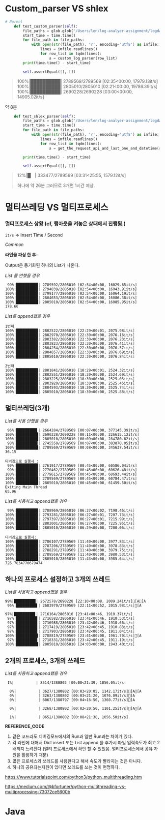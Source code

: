 # Custom_parser VS shlex

```python
# Normal
    def test_custom_parser(self):
        file_paths = glob.glob("/Users/len/log-analyer-assignment/logdata/20180824/*.txt", recursive=False)
        start_time = time.time()
        for file_path in file_paths:
            with open(str(file_path), 'r', encoding='utf8') as infile:
                lines = infile.readlines()
                for row_list in tqdm(lines):
                    a = custom_log_parser(row_list)
        print(time.time() - start_time)

        self.assertEqual([], [])
```

>100%|██████████| 2789569/2789569 [02:35<00:00, 17979.13it/s]
>100%|██████████| 2805010/2805010 [02:21<00:00, 19786.39it/s]
>100%|██████████| 2690228/2690228 [03:00<00:00, 14905.02it/s]

약 8분 



```python
    def test_shlex_parser(self):
        file_paths = glob.glob("/Users/len/log-analyer-assignment/logdata/20180824/*.txt", recursive=False)
        start_time = time.time()
        for file_path in file_paths:
            with open(str(file_path), 'r', encoding='utf8') as infile:
                lines = infile.readlines()
                for row_list in tqdm(lines):
                    a = get_the_request_api_and_last_one_and_datetime(row_list)

        print(time.time() - start_time)

        self.assertEqual([], [])
```

> 12%|█▏        | 333477/2789569 [03:31<25:55, 1579.12it/s]
>
>하나에 약 26분 그러므로 3개면 1시간 예상.

# 멀티쓰레딩 VS 멀티프로세스

### 멀티프로세스 상황 (cf, 행아웃을 켜놓은 상태에서 진행됨.)

`it/s` => Insert Time / Second  

*Common* 

**라인을 파싱 한 후-**

Output은 동기화된 하나의 List가 나온다.

*List 를 안했을 경우*  

```
 99%|█████████▉| 2789592/2805010 [02:54<00:00, 16029.65it/s]
100%|█████████▉| 2794039/2805010 [02:54<00:00, 16043.91it/s]
100%|█████████▉| 2799177/2805010 [02:54<00:00, 16064.19it/s]
100%|█████████▉| 2804653/2805010 [02:54<00:00, 16086.38it/s]
100%|██████████| 2805010/2805010 [02:54<00:00, 16085.95it/s]
178.66
```

*List를 append했을 경우*  

```
1번째
100%|█████████▉| 2802522/2805010 [22:29<00:01, 2075.98it/s]
100%|█████████▉| 2802970/2805010 [22:30<00:00, 2076.16it/s]
100%|█████████▉| 2803382/2805010 [22:30<00:00, 2076.23it/s]
100%|█████████▉| 2803823/2805010 [22:30<00:00, 2076.41it/s]
100%|█████████▉| 2804254/2805010 [22:30<00:00, 2076.57it/s]
100%|█████████▉| 2804657/2805010 [22:30<00:00, 2076.69it/s]
100%|██████████| 2805010/2805010 [22:30<00:00, 2076.84it/s]

2번째
100%|█████████▉| 2801841/2805010 [18:29<00:01, 2524.32it/s]
100%|█████████▉| 2802551/2805010 [18:30<00:00, 2524.69it/s]
100%|█████████▉| 2803225/2805010 [18:30<00:00, 2525.05it/s]
100%|█████████▉| 2803920/2805010 [18:30<00:00, 2525.45it/s]
100%|█████████▉| 2804593/2805010 [18:30<00:00, 2525.74it/s]
100%|██████████| 2805010/2805010 [18:30<00:00, 2525.88it/s]
```

## 멀티쓰레딩(3개)

*List를 사용 안했을 경우* 

```
 96%|█████████▌| 2664284/2789569 [00:07<00:00, 377145.39it/s]
100%|██████████| 2690228/2690228 [00:11<00:00, 226615.12it/s]
100%|██████████| 2805010/2805010 [00:09<00:00, 284780.62it/s]
 98%|█████████▊| 2745558/2789569 [00:07<00:00, 383870.05it/s]
100%|██████████| 2789569/2789569 [00:08<00:00, 345637.54it/s]
36.15

디버깅으로 실행시 :
 99%|█████████▉| 2761917/2789569 [00:45<00:00, 60586.04it/s]
 99%|█████████▉| 2770462/2789569 [00:45<00:00, 60626.48it/s]
100%|█████████▉| 2779615/2789569 [00:45<00:00, 60693.44it/s]
100%|██████████| 2789569/2789569 [00:45<00:00, 60784.47it/s]
100%|██████████| 2805010/2805010 [00:45<00:00, 61459.50it/s]
Exiting Main Thread
65.96
```

*List를 사용하고 append했을 경우*  

```
 99%|█████████▉| 2788969/2805010 [06:27<00:02, 7198.46it/s]
100%|█████████▉| 2793281/2805010 [06:27<00:01, 7207.73it/s]
100%|█████████▉| 2797397/2805010 [06:27<00:01, 7215.99it/s]
100%|█████████▉| 2802001/2805010 [06:27<00:00, 7225.95it/s]
100%|██████████| 2805010/2805010 [06:29<00:00, 7200.06it/s]

디버깅으로 실행시:
100%|█████████▉| 2786107/2789569 [11:40<00:00, 3977.83it/s]
100%|█████████▉| 2787206/2789569 [11:40<00:00, 3978.83it/s]
100%|█████████▉| 2788291/2789569 [11:40<00:00, 3979.75it/s]
100%|██████████| 2789569/2789569 [11:40<00:00, 3980.53it/s]
100%|██████████| 2805010/2805010 [11:43<00:00, 3985.64it/s]
726.7834770679474
```

## 하나의 프로세스 설정하고 3개의 쓰레드

*List를 사용하고 append했을 경우* 

```
99%|█████████▉| 2672578/2690228 [22:10<00:08, 2009.24it/s][A[A
 96%|█████████▌| 2683970/2789569 [22:11<00:52, 2015.98it/s][A

97%|█████████▋| 2716164/2805010 [23:41<00:46, 1910.37it/s]
 97%|█████████▋| 2716582/2805010 [23:41<00:46, 1910.53it/s]
 97%|█████████▋| 2716988/2805010 [23:42<00:46, 1910.66it/s]
 97%|█████████▋| 2717419/2805010 [23:42<00:45, 1910.83it/s]
 97%|█████████▋| 2717903/2805010 [23:42<00:45, 1911.04it/s]
100%|█████████▉| 2788819/2789569 [23:41<00:00, 1961.70it/s][A
 97%|█████████▋| 2718331/2805010 [23:42<00:45, 1911.19it/s]
100%|██████████| 2805010/2805010 [24:03<00:00, 1943.40it/s]
```

## 2개의 프로세스, 3개의 쓰레드

*List를 사용하고 append했을 경우* 

```
 1%|          | 8514/1380802 [00:08<21:39, 1056.05it/s]

  0%|          | 3627/1380802 [00:03<20:05, 1142.17it/s][A[A
  0%|          | 3263/1380802 [00:03<21:20, 1076.09it/s][A
  0%|          | 6067/1380797 [00:04<16:50, 1360.77it/s][A

  0%|          | 3268/1380802 [00:02<20:50, 1101.25it/s][A[A

  1%|          | 8652/1380802 [00:08<21:38, 1056.50it/s]
```

**REFERENCE_CODE**

1. 같은 코드라도 디버깅모드에서의 Run과 일반 Run과는 차이가 있다.
2. 각 라인에 대해서 Dict insert 또는 List append 를 추가시 파일 입력속도가 최고 2배까지 느려진다.(멀티 프로세스에서 확인 할 수 있었음. 멀티프로세스에서 공유 자원을 활용하기 때문)
3. 많은 프로세스와 쓰레드를 사용한다고 해서 속도가 빨라지는 것은 아니다.
4. 하나의 공유되는자원이 있다면 쓰레드를 쓰는 것이 현명하다.

https://www.tutorialspoint.com/python3/python_multithreading.htm

https://medium.com/@bfortuner/python-multithreading-vs-multiprocessing-73072ce5600b

# Java

